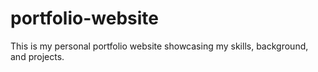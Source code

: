 # portfolio-website
This is my personal portfolio website showcasing my skills, background, and projects.
